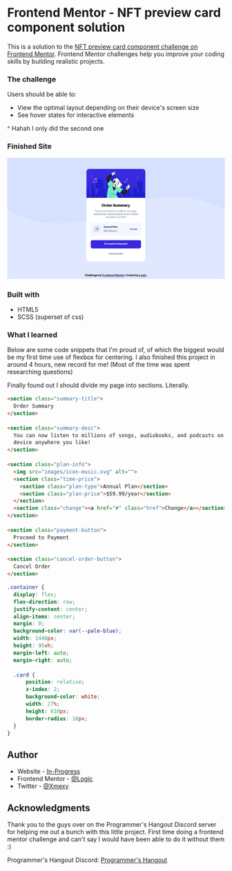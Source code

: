 # Frontend Mentor - NFT preview card component solution

This is a solution to the [NFT preview card component challenge on Frontend Mentor](https://www.frontendmentor.io/challenges/nft-preview-card-component-SbdUL_w0U). Frontend Mentor challenges help you improve your coding skills by building realistic projects. 

### The challenge

Users should be able to:

- View the optimal layout depending on their device's screen size
- See hover states for interactive elements

^ Hahah I only did the second one

### Finished Site

![](images/finished.png)

### Built with

- HTML5
- SCSS (superset of css)


### What I learned

Below are some code snippets that I'm proud of, of which the biggest would be my first time use of flexbox for centering. I also finished this project in around 4 hours, new record for me! (Most of the time was spent researching questions)


Finally found out I should divide my page into sections. Literally.
```html
<section class="summary-title">
  Order Summary
</section>

<section class="summary-desc">
  You can now listen to millions of songs, audiobooks, and podcasts on any 
  device anywhere you like!
</section>

<section class="plan-info">
  <img src="images/icon-music.svg" alt="">
  <section class="time-price">
    <section class="plan-type">Annual Plan</section>
    <section class="plan-price">$59.99/year</section>
  </section>
  <section class="change"><a href="#" class="href">Change</a></section>
</section>

<section class="payment-button">
  Proceed to Payment
</section>

<section class="cancel-order-button">
  Cancel Order
</section>
```
```css
.container {
  display: flex;
  flex-direction: row;
  justify-content: center;
  align-items: center;
  margin: 0;
  background-color: var(--pale-blue);
  width: 1440px;
  height: 95vh;
  margin-left: auto;
  margin-right: auto;

  .card {
      position: relative;
      z-index: 2;
      background-color: white;
      width: 27%;
      height: 610px;
      border-radius: 18px;
  }
}
```
## Author

- Website - [In-Progress]()
- Frontend Mentor - [@Logic](https://www.frontendmentor.io/profile/LogicPenguins)
- Twitter - [@Xmexy](https://twitter.com/Xmexyyy)

## Acknowledgments

Thank you to the guys over on the Programmer's Hangout Discord server for helping me out a bunch with this little project. First time doing a frontend mentor challenge
and can't say I would have been able to do it without them :)

Programmer's Hangout Discord: [Programmer's Hangout](https://discord.gg/programming)

